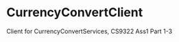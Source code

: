 CurrencyConvertClient
=====================

Client for CurrencyConvertServices, CS9322 Ass1 Part 1-3
